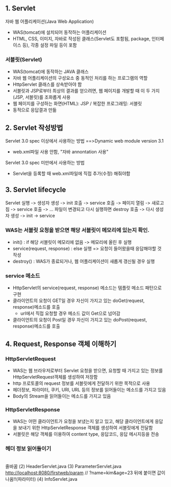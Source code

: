 ## 1. Servlet
자바 웹 어플리케이션(Java Web Application)

- WAS(tomcat)에 설치되어 동작하는 어플리케이션
- HTML, CSS, 이미지, 자바로 작성된 클래스(Servlet도 포함됨, package, 인터페이스 등), 각종 설정 파일 등이 포함

### 서블릿(Servlet)

- WAS(tomcat)에 동작하는 JAVA 클래스
- 자바 웹 어플리케이션의 구성요소 중 동적인 처리를 하는 프로그램의 역할
- HttpServlet 클래스를 상속받아야 함
- 서블릿과 JSP로부터 최상의 결과를 얻으려면, 웹 페이지를 개발할 때 이 두 가지(JSP, 서블릿)를 조화롭게 사용
- 웹 페이지를 구성하는 화면(HTML): JSP / 복잡한 프로그래밍: 서블릿
- 동적으로 응답결과 만듦

## 2. Servlet 작성방법

Servlet 3.0 spec 이상에서 사용하는 방법  ==>Dynamic web module version 3.1

- web.xml파일 사용 안함, "자바 annontation 사용"

Servlet 3.0 spec 미만에서 사용하는 방법

- Servlet을 등록할 때 web.xml파일에 직접 추가(수정) 해줘야함

## 3. Servlet lifecycle

Servlet 실행 -> 생성자 생성 -> init 호출 -> service 호출 -> 페이지 열림 -> 새로고침 -> service 호출 -> ...
파일이 변경되고 다시 실행하면 destroy 호출 -> 다시 생성자 생성 -> init -> service

### WAS는 서블릿 요청을 받으면 해당 서블릿이 메모리에 있는지 확인.

- init() : if 해당 서블릿이 메모리에 없음 -> 메모리에 올린 후 실행
- service(request, response) : else 실행 => 요청이 들어왔을때 응답해야할 것 작성
- destroy() : WAS가 종료되거나, 웹 어플리케이션이 새롭게 갱신될 경우 실행

### service 메소드

- HttpServlet의 service(request, response) 메소드는 템플릿 메소드 패턴으로 구현
- 클라이언트의 요청이 GET일 경우 자신이 가지고 있는 doGet(request, response)메소드를 호출
    - url에서 직접 요청할 경우 메소드 값이 Get으로 넘어감
- 클라이언트의 요청이 Post일 경우 자신이 가지고 있는 doPost(request, response)메소드를 호출

## 4. Request, Response 객체 이해하기

### HttpServletRequest

- WAS는 웹 브라우저로부터 Servlet 요청을 받으면, 요청할 때 가지고 있는 정보를 HttpServletRequest객체를 생성하여 저장함
- http 프로토콜의 request 정보를 서블릿에게 전달하기 위한 목적으로 사용
- 헤더정보, 파라미터, 쿠키, URI, URL 등의 정보를 읽어들이는 메소드를 가지고 있음
- Body의 Stream을 읽어들이는 메소드를 가지고 있음

### HttpServletResponse

- WAS는 어떤 클라이언트가 요청을 보냈는지 알고 있고, 해당 클라이언트에게 응답을 보내기 위한 HttpServletResponse 객체를 생성하여 서블릿에게 전달함
- 서블릿은 해당 객체를 이용하여 content type, 응답코드, 응답 메시지등을 전송

### 헤더 정보 읽어들이기

<br> 줄바꿈
(2) HeaderServlet.java
(3) ParameterServlet.java
[http://localhost:8080/firstweb/param](http://localhost:8080/firstweb/param) // ?name=kim&age=23 뒤에 붙이면 값이 나옴!!(파라미터)
(4) InfoServlet.java
